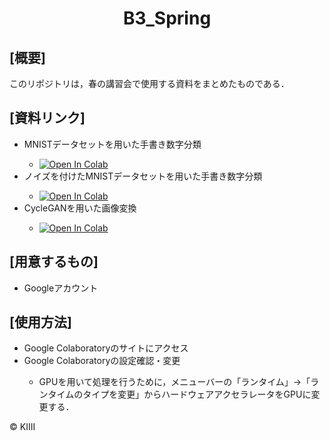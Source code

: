 <h1 align="center">
  B3_Spring
</h1>

 <h2>[概要]</h2>
 このリポジトリは，春の講習会で使用する資料をまとめたものである．

<h2>[資料リンク]</h2>
<ul>
  <li>MNISTデータセットを用いた手書き数字分類</li>
  <ul>
    <li>
      <a href="https://colab.research.google.com/github/KIIIIT00/B3_Spring/blob/main/MNIST_ML.ipynb">
        <img src="https://colab.research.google.com/assets/colab-badge.svg" alt="Open In Colab">
      </a>
    </li>
  </ul>
  <li>ノイズを付けたMNISTデータセットを用いた手書き数字分類</li>
  <ul>
    <li>
      <a href="https://colab.research.google.com/github/KIIIIT00/B3_Spring/blob/main/MNIST_Noise.ipynb">
        <img src="https://colab.research.google.com/assets/colab-badge.svg" alt="Open In Colab">
      </a>
    </li>
  </ul>
  <li>CycleGANを用いた画像変換</li>
  <ul>
    <li>
      <a href="https://colab.research.google.com/github/KIIIIT00/B3_Spring/blob/main/CycleGAN.ipynb">
        <img src="https://colab.research.google.com/assets/colab-badge.svg" alt="Open In Colab">
      </a>
    </li>
  </ul>
</ul>

<h2>[用意するもの]</h2>
<ul>
  <li>Googleアカウント</li>
</ul>

<h2>[使用方法]</h2>
<ul>
  <li>Google Colaboratoryのサイトにアクセス</li>
  <li>Google Colaboratoryの設定確認・変更</li>
  <ul>
    <li>GPUを用いて処理を行うために，メニューバーの「ランタイム」→「ランタイムのタイプを変更」からハードウェアアクセラレータをGPUに変更する．</li>
  </ul>
</ul>

&copy; KIIII
